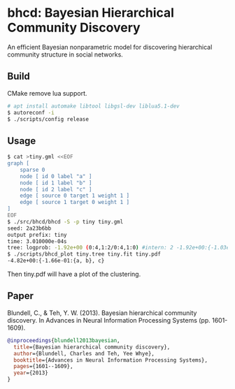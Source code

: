 # bhcd: Bayesian Hierarchical Community Discovery

An efficient Bayesian nonparametric model for discovering hierarchical community structure in social networks. 

## Build

CMake
remove lua support.

```sh
# apt install automake libtool libgsl-dev liblua5.1-dev
$ autoreconf -i
$ ./scripts/config release
```

## Usage

```sh
$ cat >tiny.gml <<EOF
graph [
    sparse 0
    node [ id 0 label "a" ]
    node [ id 1 label "b" ]
    node [ id 2 label "c" ]
    edge [ source 0 target 1 weight 1 ]
    edge [ source 1 target 0 weight 1 ]
]
EOF
$ ./src/bhcd/bhcd -S -p tiny tiny.gml
seed: 2a23b6bb
output prefix: tiny
time: 3.010000e-04s
tree: logprob: -1.92e+00 (0:4,1:2/0:4,1:0) #intern: 2 -1.92e+00:{-1.03e+00:{a , b }, c }
$ ./scripts/bhcd_plot tiny.tree tiny.fit tiny.pdf
-4.82e+00:{-1.66e-01:{a, b}, c}
```
Then tiny.pdf will have a plot of the clustering.

## Paper

Blundell, C., & Teh, Y. W. (2013). Bayesian hierarchical community discovery. In Advances in Neural Information Processing Systems (pp. 1601-1609).

```bibtex
@inproceedings{blundell2013bayesian,
  title={Bayesian hierarchical community discovery},
  author={Blundell, Charles and Teh, Yee Whye},
  booktitle={Advances in Neural Information Processing Systems},
  pages={1601--1609},
  year={2013}
}
```

